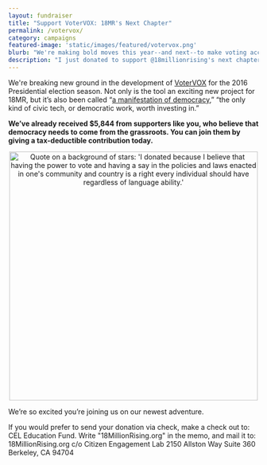 ```yaml
---
layout: fundraiser
title: "Support VoterVOX: 18MR's Next Chapter"
permalink: /votervox/
category: campaigns
featured-image: 'static/images/featured/votervox.png'
blurb: "We're making bold moves this year--and next--to make voting accessible to everyone. Support our efforts today."
description: "I just donated to support @18millionrising's next chapter. Join me here: "
---
```


We're breaking new ground in the development of [VoterVOX](http://votervox.org) for the 2016 Presidential election season. Not only is the tool an exciting new project for 18MR, but it’s also been called “[a manifestation of democracy](https://www.newamerica.org/the-weekly-wonk/this-is-what-democracy-sounds-like/),” “the only kind of civic tech, or democratic work, worth investing in.”

__We’ve already received $5,844 from supporters like you, who believe that democracy needs to come from the grassroots. You can join them by giving a tax-deductible contribution today.__

<center><img width="500px" alt="Quote on a background of stars: 'I donated because I believe that having the power to vote and having a say in the policies and laws enacted in one's community and country is a right every individual should have regardless of language ability.'" src="http://action.18mr.org/static/images/featured/votervox.png"></center>

We’re so excited you’re joining us on our newest adventure.

If you would prefer to send your donation via check, make a check out to: CEL Education Fund. Write "18MillionRising.org" in the memo, and mail it to: 18MillionRising.org c/o Citizen Engagement Lab 2150 Allston Way Suite 360 Berkeley, CA 94704

<script>window.yepnope || document.write('<script src="https://actionnetwork.org/includes/js/yepnope154-min.js"><\/script>');</script>
<script src='https://actionnetwork.org/widgets/v2/fundraising/support-votervox?format=js&source=widget&css=whitelabel'></script><div id='can-fundraising-area-support-votervox' style='width: 100%'><!-- this div is the target for our HTML insertion --></div>